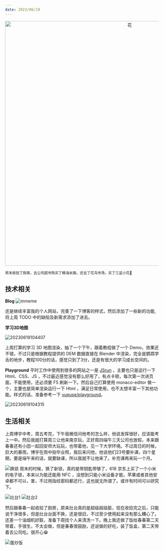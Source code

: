```yaml
---
date: 2023/06/19
---
```


<p align="center">
  <img alt="花" src="https://cdn.jsdelivr.net/gh/pinky-pig/pic-bed/images花.jpg" width=800 />  
</p>


<small>周末收拾了厨房，去公司超市购买了粮油米面。还去了花鸟市场，买了三盆小花🌸</small>  

## 技术相关

**Blog**
![mmeme](https://cdn.jsdelivr.net/gh/pinky-pig/pic-bed/imagesmmeme.gif)

还是继续丰富我的个人网站，完善了一下博客的样式，然后添加了一些新的功能,将上周 TODO 中的缺陷及新需求添加了进去。

**学习3D地图**

![20230619104407](https://cdn.jsdelivr.net/gh/pinky-pig/pic-bed/images20230619104407.png)

上周打算的学习 3D 地图渲染，抽了一个下午，跟着教程做了一个 Demo，效果还不错，不过只是根据教程提供的 DEM 数据直接在 Blender 中渲染，完全是鹦鹉学舌的地步，教程100分的话，感觉只到了3分，还是有很大的学习成长空间的。

**Playground**
平时工作中使用到很多的网站之一是 [JSrun](https://jsrun.net/new) ，主要也只是运行一下 Html、CSS、JS ，不过最近感觉没有那么好用了，有点卡顿，每次第一次进页面，不能使用，还必须要 F5 刷新一下。然后自己打算使用 monaco-editor 做一个，主要也是简单渲染运行一下 Html ，满足日常使用，也不太想丰富一下其他功能。样式的话，准备参考一下 [vueuse/playground](https://play.vueuse.org/)。

![20230619104315](https://cdn.jsdelivr.net/gh/pinky-pig/pic-bed/images20230619104315.png)

## 生活相关

上周博宇中考，周五考完，下午我微信问他考的怎么样，他说发挥很好，应该能考上一中。然后我就打算周三让他来南京玩，正好周四端午三天公司也放假，本来跟春春还有小田一起回安师大玩玩，也带着他，见一下大学环境。不过周日的时候，巨大的暴雨，博宇在雨中拍毕业照，我后来问他，他说他们23号要补课，四个星期，要是端午来的话，就要缺课，所以我就不让他来了。补完课再来玩一个月。

![换锁](https://cdn.jsdelivr.net/gh/pinky-pig/pic-bed/images换锁.jpg)
周末的时候，换了新锁，真的是带钥匙带够了，618 京东上买了一个小米的电子锁，本来以为能还能用 NFC ，没想到只能小米设备才能，苹果或者其他安卓都不可以，害，不过用指纹密码都还行，这也就无所谓了。或许有时间可以研究下。

![灶台1](https://cdn.jsdelivr.net/gh/pinky-pig/pic-bed/images灶台1.jpg)
![灶台2](https://cdn.jsdelivr.net/gh/pinky-pig/pic-bed/images灶台2.jpg)

然后跟春春一起收拾了厨房，原来灶台真的是超级超级脏，现在收拾完之后，只能说干净很多，但是灶台台面不换，还是很旧，不过至少使用起来没有那么糟心了。还差一个油烟机好脏，准备下周找个人来清洗一下。晚上我还做了饭给春春第二天带着，手很生，不太会做，但是春春很鼓励，还说做的好吃，装了饭盒，第二天带着去公司吃。很开心😁

![蛋炒饭](https://cdn.jsdelivr.net/gh/pinky-pig/pic-bed/images蛋炒饭.jpg)
